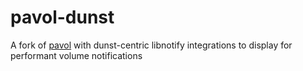 # pavol-dunst
A fork of [pavol](https://github.com/dturing/pavol) with dunst-centric libnotify integrations to display for performant volume notifications
